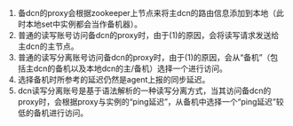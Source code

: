 1. 备dcn的proxy会根据zookeeper上节点来将主dcn的路由信息添加到本地（此时本地set中实例都会当作备机器）。
2. 普通的读写账号访问备dcn的proxy时，由于(1)的原因，会将读写请求发送给主dcn的主节点。
3. 普通的读写分离账号访问备dcn的proxy时，由于(1)的原因，会从“备机”（包括主dcn的备机以及本地dcn的主/备机）选择一个进行访问。
4. 选择备机时所参考的延迟仍然是agent上报的同步延迟。
5. dcn读写分离账号是基于语法解析的一种读写分离方式，当其访问备dcn的proxy时，会根据proxy与实例的“ping延迟”，从备机中选择一个“ping延迟”较低的备机进行访问。
